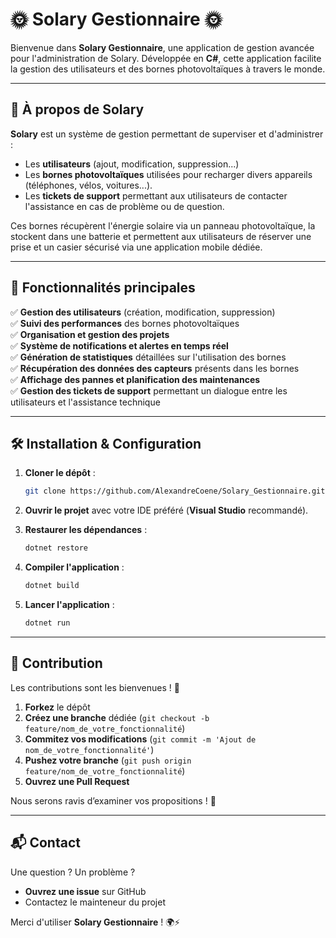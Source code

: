 # 🌞 Solary Gestionnaire 🌞

Bienvenue dans **Solary Gestionnaire**, une application de gestion avancée pour l'administration de Solary. Développée en **C#**, cette application facilite la gestion des utilisateurs et des bornes photovoltaïques à travers le monde.

---

## 🚀 À propos de Solary

**Solary** est un système de gestion permettant de superviser et d'administrer :
- Les **utilisateurs** (ajout, modification, suppression...)
- Les **bornes photovoltaïques** utilisées pour recharger divers appareils (téléphones, vélos, voitures...).
- Les **tickets de support** permettant aux utilisateurs de contacter l'assistance en cas de problème ou de question.

Ces bornes récupèrent l'énergie solaire via un panneau photovoltaïque, la stockent dans une batterie et permettent aux utilisateurs de réserver une prise et un casier sécurisé via une application mobile dédiée.

---

## 🎯 Fonctionnalités principales

✅ **Gestion des utilisateurs** (création, modification, suppression)  
✅ **Suivi des performances** des bornes photovoltaïques  
✅ **Organisation et gestion des projets**  
✅ **Système de notifications et alertes en temps réel**  
✅ **Génération de statistiques** détaillées sur l'utilisation des bornes  
✅ **Récupération des données des capteurs** présents dans les bornes  
✅ **Affichage des pannes et planification des maintenances**  
✅ **Gestion des tickets de support** permettant un dialogue entre les utilisateurs et l'assistance technique  

---

## 🛠️ Installation & Configuration

1. **Cloner le dépôt** :
   ```sh
   git clone https://github.com/AlexandreCoene/Solary_Gestionnaire.git
   ```

2. **Ouvrir le projet** avec votre IDE préféré (**Visual Studio** recommandé).

3. **Restaurer les dépendances** :
   ```sh
   dotnet restore
   ```

4. **Compiler l'application** :
   ```sh
   dotnet build
   ```

5. **Lancer l'application** :
   ```sh
   dotnet run
   ```

---

## 🤝 Contribution

Les contributions sont les bienvenues ! 🎉

1. **Forkez** le dépôt
2. **Créez une branche** dédiée (`git checkout -b feature/nom_de_votre_fonctionnalité`)
3. **Commitez vos modifications** (`git commit -m 'Ajout de nom_de_votre_fonctionnalité'`)
4. **Pushez votre branche** (`git push origin feature/nom_de_votre_fonctionnalité`)
5. **Ouvrez une Pull Request**

Nous serons ravis d’examiner vos propositions ! 🚀

---

## 📬 Contact

Une question ? Un problème ?
- **Ouvrez une issue** sur GitHub
- Contactez le mainteneur du projet

Merci d'utiliser **Solary Gestionnaire** ! 🌍⚡

